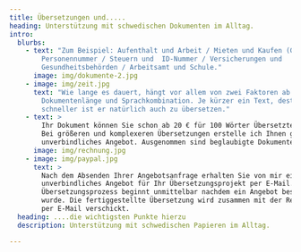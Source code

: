 ```yaml
---
title: Übersetzungen und.....
heading: Unterstützung mit schwedischen Dokumenten im Alltag.
intro:
  blurbs:
    - text: "Zum Beispiel: Aufenthalt und Arbeit / Mieten und Kaufen (Gutachten) /
        Personennummer / Steuern und  ID-Nummer / Versicherungen und
        Gesundheitsbehörden / Arbeitsamt und Schule."
      image: img/dokumente-2.jpg
    - image: img/zeit.jpg
      text: "Wie lange es dauert, hängt vor allem von zwei Faktoren ab:
        Dokumentenlänge und Sprachkombination. Je kürzer ein Text, desto
        schneller ist er natürlich auch zu übersetzen."
    - text: >
        Ihr Dokument können Sie schon ab 20 € für 100 Wörter Übersetzten lassen.
        Bei größeren und komplexeren Übersetzungen erstelle ich Ihnen gerne ein
        unverbindliches Angebot. Ausgenommen sind beglaubigte Dokumente. 
      image: img/rechnung.jpg
    - image: img/paypal.jpg
      text: >
        Nach dem Absenden Ihrer Angebotsanfrage erhalten Sie von mir ein
        unverbindliches Angebot für Ihr Übersetzungsprojekt per E-Mail. Der
        Übersetzungsprozess beginnt unmittelbar nachdem ein Angebot bestätigt
        wurde. Die fertiggestellte Übersetzung wird zusammen mit der Rechnung
        per E-Mail verschickt. 
  heading: ....die wichtigsten Punkte hierzu
  description: Unterstützung mit schwedischen Papieren im Alltag.

---
```

